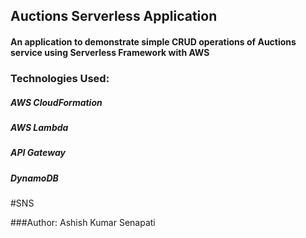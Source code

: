 ## Auctions Serverless Application
#### An application to demonstrate simple CRUD operations of Auctions service using Serverless Framework with AWS

### Technologies Used:
##### AWS CloudFormation
##### AWS Lambda
##### API Gateway
##### DynamoDB

#SNS

###Author: Ashish Kumar Senapati
